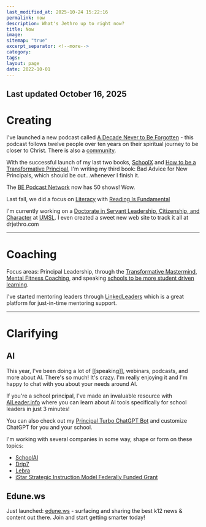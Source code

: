 ```yaml
---
last_modified_at: 2025-10-24 15:22:16
permalink: now
description: What's Jethro up to right now?
title: Now
image:
sitemap: "true"
excerpt_separator: <!--more-->
category:
tags:
layout: page
date: 2022-10-01
---
```

## Last updated October 16, 2025
# Creating


I've launched a new podcast called [A Decade Never to Be Forgotten](https://adecadenevertobeforgotten.com) - this podcast follows twelve people over ten years on their spiritual journey to be closer to Christ. There is also a [community][12].

With the successful launch of my last two books, [SchoolX][0] and [How to be a Transformative Principal][1], I'm writing my third book: Bad Advice for New Principals, which should be out...whenever I finish it. 

The [BE Podcast Network][2] now has 50 shows! Wow. 

Last fall, we did a focus on [Literacy](https://literacy.bepodcast.network) with [Reading Is Fundamental](https://rif.org)

I'm currently working on a [Doctorate in Servant Leadership, Citizenship, and Character](https://drjethro.com) at [UMSL](https://umsl.edu). I even created a sweet new web site to track it all at drjethro.com
- - - 
# Coaching

Focus areas: Principal Leadership, through the [Transformative Mastermind][4], [Mental Fitness Coaching][5], and speaking [schools to be more student driven learning][6]. 

I've started mentoring leaders through [LinkedLeaders](https://linkedleaders.com) which is a great platform for just-in-time mentoring support. 

- - -

# Clarifying

## AI
This year, I've been doing a lot of [[speaking]], webinars, podcasts, and more about AI. There's so much! It's crazy. I'm really enjoying it and I'm happy to chat with you about your needs around AI. 

If you're a school principal, I've made an invaluable resource with [AILeader.info][7] where you can learn about AI tools specifically for school leaders in just 3 minutes! 

You can also check out my [Principal Turbo ChatGPT Bot][8] and customize ChatGPT for you and your school.

I'm working with several companies in some way, shape or form on these topics: 
- [SchoolAI](https://schoolai.com)
- [Drip7](https://drip7.com)
- [Lebra](https://Lebrahq.com)
- [iStar Strategic Instruction Model Federally Funded Grant](https://sim.ku.edu/sim-reading-programs)

## Edune.ws
Just launched: [edune.ws][9] - surfacing and sharing the best k12 news & content out there. Join and start getting smarter today!


[0]: https://amzn.to/34j8fOT
[1]: https://amzn.to/3r1MD8O
[2]: https://bepodcast.network/
[3]: https://transformativeprincipal.org/summer-of-ai
[4]: http://jethrojones.com/mastermind
[5]: https://transformative-principal.ck.page/products/mental-fitness-coaching
[6]: http://jethrojones.com/speaking
[7]: https://aileader.info/
[8]: https://ruckusmakers.substack.com?utm_source=navbar&utm_medium=web&r=ac8cl
[9]: https://edune.ws
[10]: https://bepodcast.network
[11]: https://transformativeprincipal.transistor.fm/summer-of-ai
[12]: https://www.skool.com/a-decade-never-to-be-forgotten-4407/about
